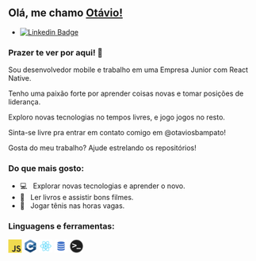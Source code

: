 ## Olá, me chamo [Otávio!](https://github.com/otaviosbampato/)

- [![Linkedin Badge](https://img.shields.io/badge/-LinkedIn-0e76a8?style=flat-square&logo=Linkedin&logoColor=white)](https://www.linkedin.com/in/otavio-sbampato/)

### Prazer te ver por aqui! 👋

Sou desenvolvedor mobile e trabalho em uma Empresa Junior com React Native.

Tenho uma paixão forte por aprender coisas novas e tomar posições de liderança. 

Exploro novas tecnologias no tempos livres, e jogo jogos no resto.

Sinta-se livre pra entrar em contato comigo em @otaviosbampato!

Gosta do meu trabalho? Ajude estrelando os repositórios!

### Do que mais gosto:

- 💻 &nbsp; Explorar novas tecnologias e aprender o novo.
- 📰 &nbsp; Ler livros e assistir bons filmes.
- 🎾 &nbsp; Jogar tênis nas horas vagas.

### Linguagens e ferramentas:

<code><img height="27" src="https://raw.githubusercontent.com/github/explore/80688e429a7d4ef2fca1e82350fe8e3517d3494d/topics/javascript/javascript.png" alt="javascript"></code>
<code><img height="27" src="https://raw.githubusercontent.com/github/explore/80688e429a7d4ef2fca1e82350fe8e3517d3494d/topics/cpp/cpp.png" alt="cpp"></code>
<code><img height="27" src="https://raw.githubusercontent.com/github/explore/80688e429a7d4ef2fca1e82350fe8e3517d3494d/topics/react/react.png" alt="react"></code>
<code><img height="27" src="https://raw.githubusercontent.com/github/explore/80688e429a7d4ef2fca1e82350fe8e3517d3494d/topics/sql/sql.png" alt="sql"></code>
<code><img height="27" src="https://raw.githubusercontent.com/github/explore/80688e429a7d4ef2fca1e82350fe8e3517d3494d/topics/terminal/terminal.png" alt="terminal"></code>
